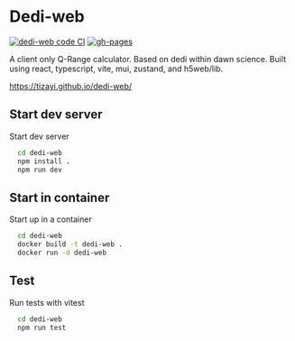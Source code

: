 # Dedi-web

[![dedi-web code CI](https://github.com/tizayi/dedi-web/actions/workflows/code.yml/badge.svg)](https://github.com/tizayi/dedi-web/actions/workflows/code.yml)
[![gh-pages](https://github.com/tizayi/dedi-web/actions/workflows/deploy.yml/badge.svg)](https://github.com/tizayi/dedi-web/actions/workflows/deploy.yml)

A client only Q-Range calculator. Based on dedi within dawn science. Built using react, typescript, vite, mui, zustand, and h5web/lib.

https://tizayi.github.io/dedi-web/

## Start dev server

Start dev server

```bash
  cd dedi-web
  npm install .
  npm run dev
```

## Start in container

Start up in a container

```bash
  cd dedi-web
  docker build -t dedi-web .
  docker run -d dedi-web
```

## Test

Run tests with vitest

```bash
  cd dedi-web
  npm run test
```
